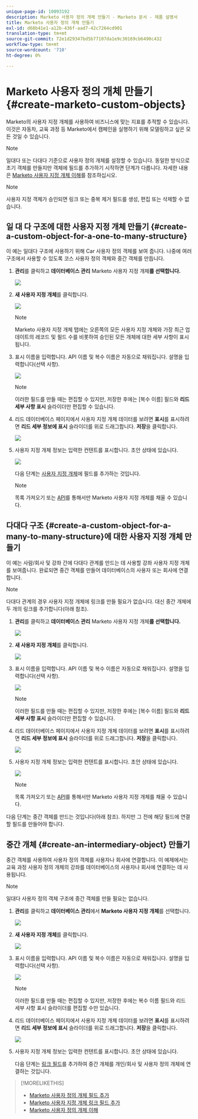 ```yaml
---
unique-page-id: 10093192
description: Marketo 사용자 정의 개체 만들기 - Marketo 문서 - 제품 설명서
title: Marketo 사용자 정의 개체 만들기
exl-id: d68b41e1-a12b-436f-aad7-42c7264cd901
translation-type: tm+mt
source-git-commit: 72e1d29347bd5b77107da1e9c30169cb6490c432
workflow-type: tm+mt
source-wordcount: '710'
ht-degree: 0%

---
```


# Marketo 사용자 정의 개체 만들기 {#create-marketo-custom-objects}

Marketo의 사용자 지정 개체를 사용하여 비즈니스에 맞는 지표를 추적할 수 있습니다. 이것은 자동차, 교육 과정 등 Marketo에서 캠페인을 실행하기 위해 모델링하고 싶은 모든 것일 수 있습니다.

>[!NOTE]
>
>일대다 또는 다대다 기준으로 사용자 정의 개체를 설정할 수 있습니다. 동일한 방식으로 초기 객체를 만들지만 객체에 필드를 추가하기 시작하면 단계가 다릅니다. 자세한 내용은 [Marketo 사용자 지정 개체 이해](/help/marketo/product-docs/administration/marketo-custom-objects/understanding-marketo-custom-objects.md)를 참조하십시오.

>[!NOTE]
>
>사용자 지정 객체가 승인되면 링크 또는 중복 제거 필드를 생성, 편집 또는 삭제할 수 없습니다.

## 일 대 다 구조에 대한 사용자 지정 개체 만들기 {#create-a-custom-object-for-a-one-to-many-structure}

이 예는 일대다 구조에 사용하기 위해 Car 사용자 정의 객체를 보여 줍니다. 나중에 여러 구조에서 사용할 수 있도록 코스 사용자 정의 객체와 중간 객체를 만듭니다.

1. **관리**&#x200B;를 클릭하고 **데이터베이스 관리** Marketo 사용자 지정 개체&#x200B;**를 선택합니다.**

   ![](assets/image2016-1-18-13-3a12-3a19.png)

1. **새 사용자 지정 개체**&#x200B;를 클릭합니다.

   ![](assets/image2016-5-18-16-3a28-3a4.png)

   >[!NOTE]
   >
   >Marketo 사용자 지정 개체 탭에는 오른쪽의 모든 사용자 지정 개체와 가장 최근 업데이트의 레코드 및 필드 수를 비롯하여 승인된 모든 개체에 대한 세부 사항이 표시됩니다.

1. 표시 이름을 입력합니다. API 이름 및 복수 이름은 자동으로 채워집니다. 설명을 입력합니다(선택 사항).

   ![](assets/image2015-9-15-16-3a29-3a17.png)

   >[!NOTE]
   >
   >이러한 필드를 만들 때는 편집할 수 있지만, 저장한 후에는 [복수 이름] 필드와 **리드 세부 사항 표시** 슬라이더만 편집할 수 있습니다.

1. 리드 데이터베이스 페이지에서 사용자 지정 개체 데이터를 보려면 **표시**&#x200B;를 표시하려면 **리드 세부 정보에 표시** 슬라이더를 위로 드래그합니다. **저장**&#x200B;을 클릭합니다.

   ![](assets/image2015-9-15-16-3a32-3a2.png)

1. 사용자 지정 개체 정보는 입력한 컨텐트를 표시합니다. 초안 상태에 있습니다.

   ![](assets/image2015-9-15-16-3a38-3a22.png)

   다음 단계는 [사용자 지정 개체](/help/marketo/product-docs/administration/marketo-custom-objects/add-marketo-custom-object-fields.md)에 필드를 추가하는 것입니다.

   >[!NOTE]
   >
   >목록 가져오기 또는 [API](https://developers.marketo.com/documentation/rest/)를 통해서만 Marketo 사용자 지정 개체를 채울 수 있습니다.

## 다대다 구조 {#create-a-custom-object-for-a-many-to-many-structure}에 대한 사용자 지정 개체 만들기

이 예는 사람/회사 및 강좌 간에 다대다 관계를 만드는 데 사용할 강좌 사용자 지정 개체를 보여줍니다. 완료되면 중간 객체를 만들어 데이터베이스의 사용자 또는 회사에 연결합니다.

>[!NOTE]
>
>다대다 관계의 경우 사용자 지정 개체에 링크를 만들 필요가 없습니다. 대신 중간 개체에 두 개의 링크를 추가합니다(아래 참조).

1. **관리**&#x200B;를 클릭하고 **데이터베이스 관리** Marketo 사용자 지정 개체&#x200B;**를 선택합니다.**

   ![](assets/image2016-1-18-13-3a16-3a25.png)

1. **새 사용자 지정 개체**&#x200B;를 클릭합니다.

   ![](assets/image2016-5-18-16-3a32-3a42.png)

1. 표시 이름을 입력합니다. API 이름 및 복수 이름은 자동으로 채워집니다. 설명을 입력합니다(선택 사항).

   ![](assets/image2016-1-14-13-3a38-3a46.png)

   >[!NOTE]
   >
   >이러한 필드를 만들 때는 편집할 수 있지만, 저장한 후에는 [복수 이름] 필드와 **리드 세부 사항 표시** 슬라이더만 편집할 수 있습니다.

1. 리드 데이터베이스 페이지에서 사용자 지정 개체 데이터를 보려면 **표시**&#x200B;를 표시하려면 **리드 세부 정보에 표시** 슬라이더를 위로 드래그합니다. **저장**&#x200B;을 클릭합니다.

   ![](assets/image2016-1-14-13-3a42-3a56.png)

1. 사용자 지정 개체 정보는 입력한 컨텐트를 표시합니다. 초안 상태에 있습니다.

   ![](assets/image2016-1-18-8-3a38-3a58.png)

   >[!NOTE]
   >
   >목록 가져오기 또는 [API](https://developers.marketo.com/documentation/rest/)를 통해서만 Marketo 사용자 지정 개체를 채울 수 있습니다.

다음 단계는 중간 객체를 만드는 것입니다(아래 참조). 하지만 그 전에 해당 필드에 연결할 필드를 만들어야 합니다.

## 중간 개체 {#create-an-intermediary-object} 만들기

중간 객체를 사용하여 사용자 정의 객체를 사용자나 회사에 연결합니다. 이 예제에서는 교육 과정 사용자 정의 개체의 강좌를 데이터베이스의 사용자나 회사에 연결하는 데 사용됩니다.

>[!NOTE]
>
>일대다 사용자 정의 객체 구조에 중간 객체를 만들 필요는 없습니다.

1. **관리**&#x200B;를 클릭하고 **데이터베이스 관리**&#x200B;에서 **Marketo 사용자 지정 개체**&#x200B;를 선택합니다.

   ![](assets/image2016-1-18-13-3a17-3a40.png)

1. **새 사용자 지정 개체**&#x200B;를 클릭합니다.

   ![](assets/image2016-5-18-16-3a33-3a16.png)

1. 표시 이름을 입력합니다. API 이름 및 복수 이름은 자동으로 채워집니다. 설명을 입력합니다(선택 사항).

   ![](assets/image2016-1-14-14-3a10-3a44.png)

   >[!NOTE]
   >
   >이러한 필드를 만들 때는 편집할 수 있지만, 저장한 후에는 복수 이름 필드와 리드 세부 사항 표시 슬라이더를 편집할 수만 있습니다.

1. 리드 데이터베이스 페이지에서 사용자 지정 개체 데이터를 보려면 **표시**&#x200B;를 표시하려면 **리드 세부 정보에 표시** 슬라이더를 위로 드래그합니다. **저장**&#x200B;을 클릭합니다.

   ![](assets/image2016-1-14-14-3a12-3a49.png)

1. 사용자 지정 개체 정보는 입력한 컨텐트를 표시합니다. 초안 상태에 있습니다.

   다음 단계는 [링크 필드](/help/marketo/product-docs/administration/marketo-custom-objects/add-marketo-custom-object-link-fields.md)를 추가하여 중간 개체를 개인/회사 및 사용자 정의 개체에 연결하는 것입니다.

>[!MORELIKETHIS]
>
>* [Marketo 사용자 정의 개체 필드 추가](/help/marketo/product-docs/administration/marketo-custom-objects/add-marketo-custom-object-fields.md)
>* [Marketo 사용자 지정 개체 링크 필드 추가](/help/marketo/product-docs/administration/marketo-custom-objects/add-marketo-custom-object-link-fields.md)
>* [Marketo 사용자 정의 개체 이해](/help/marketo/product-docs/administration/marketo-custom-objects/understanding-marketo-custom-objects.md)

